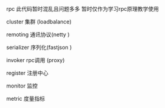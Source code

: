 rpc
此代码暂时混乱且问题多多
暂时仅作为学习rpc原理教学使用


cluster 集群 (loadbalance)

remoting 通讯协议(netty )

serializer 序列化(fastjson )

invoker  rpc调用 (proxy)

register 注册中心

monitor 监控

metric 度量指标